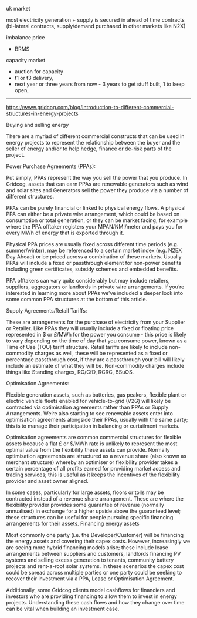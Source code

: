 uk market

most electricity generation + supply is secured in ahead of time contracts (bi-lateral contracts, supply/demand purchased in other markets like N2X)

imbalance price
- BRMS

capacity market
- auction for capacity
- t1 or t3 delivery,
- next year or three years from now - 3 years to get stuff built, 1 to keep open,

---

https://www.gridcog.com/blog/introduction-to-different-commercial-structures-in-energy-projects

Buying and selling energy

There are a myriad of different commercial constructs that can be used in energy projects to represent the relationship between the buyer and the seller of energy and/or to help hedge, finance or de-risk parts of the project.

Power Purchase Agreements (PPAs): 

Put simply, PPAs represent the way you sell the power that you produce. In Gridcog, assets that can earn PPAs are renewable generators such as wind and solar sites and Generators sell the power they produce via a number of different structures.

PPAs can be purely financial or linked to physical energy flows. A physical PPA can either be a private wire arrangement, which could be based on consumption or total generation, or they can be market facing, for example where the PPA offtaker registers your MPAN/NMI/meter and pays you for every MWh of energy that is exported through it.

Physical PPA prices are usually fixed across different time periods (e.g. summer/winter), may be referenced to a certain market index (e.g. N2EX Day Ahead) or be priced across a combination of these markets. Usually PPAs will include a fixed or passthrough element for non-power benefits including green certificates, subsidy schemes and embedded benefits. 

PPA offtakers can vary quite considerably but may include retailers, suppliers, aggregators or landlords in private wire arrangements. If you’re interested in learning more about PPAs we’ve included a deeper look into some common PPA structures at the bottom of this article. 

Supply Agreements/Retail Tariffs: 

These are arrangements for the purchase of electricity from your Supplier or Retailer. Like PPAs they will usually include a fixed or floating price represented in $ or £/MWh for the power you consume - this price is likely to vary depending on the time of day that you consume power, known as a Time of Use (TOU) tariff structure. Retail tariffs are likely to include non-commodity charges as well, these will be represented as a fixed or percentage passthrough cost, if they are a passthrough your bill will likely include an estimate of what they will be. Non-commodity charges include things like Standing charges, RO/CfD, RCRC, BSuOS.

Optimisation Agreements: 

Flexible generation assets, such as batteries, gas peakers, flexible plant or electric vehicle fleets enabled for vehicle-to-grid (V2G) will likely be contracted via optimisation agreements rather than PPAs or Supply Arrangements. We’re also starting to see renewable assets enter into optimisation agreements alongside their PPAs, usually with the same party; this is to manage their participation in balancing or curtailment markets. 

Optimisation agreements are common commercial structures for flexible assets because a flat £ or $/MWh rate is unlikely to represent the most optimal value from the flexibility these assets can provide. Normally optimisation agreements are structured as a revenue share (also known as merchant structure) whereby an optimiser or flexibility provider takes a certain percentage of all profits earned for providing market access and trading services; this is useful as it keeps the incentives of the flexibility provider and asset owner aligned. 

In some cases, particularly for large assets, floors or tolls may be contracted instead of a revenue share arrangement. These are where the flexibility provider provides some guarantee of revenue (normally annualised) in exchange for a higher upside above the guaranteed level; these structures can be useful for people pursuing specific financing arrangements for their assets. 
Financing energy assets

Most commonly one party (i.e. the Developer/Customer) will be financing the energy assets and covering their capex costs. However, increasingly we are seeing more hybrid financing models arise; these include lease arrangements between suppliers and customers, landlords financing PV systems and selling excess generation to tenants, community battery projects and rent-a-roof solar systems. In these scenarios the capex cost could be spread across multiple parties or one party could be seeking to recover their investment via a PPA, Lease or Optimisation Agreement. 

Additionally, some Gridcog clients model cashflows for financiers and investors who are providing financing to allow them to invest in energy projects. Understanding these cash flows and how they change over time can be vital when building an investment case.
